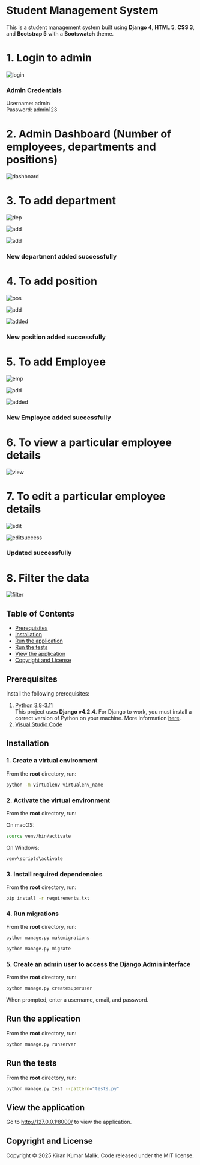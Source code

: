 # Student Management System

This is a student management system built using **Django 4**, **HTML 5**, **CSS 3**, and **Bootstrap 5** with a **Bootswatch** theme.

# 1. Login to admin
![login](https://github.com/KiranKumarMalik/Employee-Management-System-Using-Django/blob/b19348c2e6624325009124f741b94f2a4ff7c294/ss/Screenshot%202025-04-04%20224912.png)

<h3>Admin Credentials</h3>
Username: admin <br>
Password: admin123

# 2. Admin Dashboard (Number of employees, departments and positions)
![dashboard](https://github.com/KiranKumarMalik/Employee-Management-System-Using-Django/blob/de8141aad0dcc7c3b49ccdf125940c2969e9c264/ss/Screenshot%202025-04-04%20221345.png)

# 3. To add department
![dep](https://github.com/KiranKumarMalik/Employee-Management-System-Using-Django/blob/bad7a6c3dc46068ad128a041f820ee07a761a264/ss/Screenshot%202025-04-04%20221412.png)

![add](https://github.com/KiranKumarMalik/Employee-Management-System-Using-Django/blob/bad7a6c3dc46068ad128a041f820ee07a761a264/ss/Screenshot%202025-04-04%20221516.png)

![add](https://github.com/KiranKumarMalik/Employee-Management-System-Using-Django/blob/bad7a6c3dc46068ad128a041f820ee07a761a264/ss/Screenshot%202025-04-04%20221547.png)
<h3>New department added successfully</h3>

# 4. To add position
![pos](https://github.com/KiranKumarMalik/Employee-Management-System-Using-Django/blob/e62f8fd696da204c12a2f00a311fa70f4cd6f2d3/ss/Screenshot%202025-04-04%20221617.png)

![add](https://github.com/KiranKumarMalik/Employee-Management-System-Using-Django/blob/e62f8fd696da204c12a2f00a311fa70f4cd6f2d3/ss/Screenshot%202025-04-04%20221728.png)

![added](https://github.com/KiranKumarMalik/Employee-Management-System-Using-Django/blob/e62f8fd696da204c12a2f00a311fa70f4cd6f2d3/ss/Screenshot%202025-04-04%20221745.png)
<h3>New position added successfully</h3>

# 5. To add Employee
![emp](https://github.com/KiranKumarMalik/Employee-Management-System-Using-Django/blob/e62f8fd696da204c12a2f00a311fa70f4cd6f2d3/ss/Screenshot%202025-04-04%20221824.png)

![add](https://github.com/KiranKumarMalik/Employee-Management-System-Using-Django/blob/e62f8fd696da204c12a2f00a311fa70f4cd6f2d3/ss/Screenshot%202025-04-04%20222130.png)

![added](https://github.com/KiranKumarMalik/Employee-Management-System-Using-Django/blob/e62f8fd696da204c12a2f00a311fa70f4cd6f2d3/ss/Screenshot%202025-04-04%20222153.png)
<h3>New Employee added successfully</h3>

# 6. To view a particular employee details
![view](https://github.com/KiranKumarMalik/Employee-Management-System-Using-Django/blob/6f8fe7ec8266f96ce784d45234612ce250ca3275/ss/Screenshot%202025-04-04%20222215.png)

# 7. To edit a particular employee details
![edit](https://github.com/KiranKumarMalik/Employee-Management-System-Using-Django/blob/6f8fe7ec8266f96ce784d45234612ce250ca3275/ss/Screenshot%202025-04-04%20222239.png)

![editsuccess](https://github.com/KiranKumarMalik/Employee-Management-System-Using-Django/blob/6f8fe7ec8266f96ce784d45234612ce250ca3275/ss/Screenshot%202025-04-04%20222328.png)
<h3>Updated successfully</h3>

# 8. Filter the data
![filter](https://github.com/KiranKumarMalik/Student-Management-System-CRUD-Operation-in-Django/blob/317054dcc7ff4d058f14e21ec9003ce8bfc5fc4e/ss/Screenshot%202025-04-01%20114941.png)


## Table of Contents 
- [Prerequisites](#prerequisites)
- [Installation](#installation)
- [Run the application](#run-the-application)
- [Run the tests](#run-the-tests)
- [View the application](#view-the-application)
- [Copyright and License](#copyright-and-license)

## Prerequisites

Install the following prerequisites:

1. [Python 3.8-3.11](https://www.python.org/downloads/)
<br> This project uses **Django v4.2.4**. For Django to work, you must install a correct version of Python on your machine. More information [here](https://django.readthedocs.io/en/stable/faq/install.html).
2. [Visual Studio Code](https://code.visualstudio.com/download)

## Installation

### 1. Create a virtual environment

From the **root** directory, run:

```bash
python -m virtualenv virtualenv_name
```

### 2. Activate the virtual environment

From the **root** directory, run:

On macOS:

```bash
source venv/bin/activate
```

On Windows:

```bash
venv\scripts\activate
```

### 3. Install required dependencies

From the **root** directory, run:

```bash
pip install -r requirements.txt
```

### 4. Run migrations

From the **root** directory, run:

```bash
python manage.py makemigrations
```
```bash
python manage.py migrate
```

### 5. Create an admin user to access the Django Admin interface

From the **root** directory, run:

```bash
python manage.py createsuperuser
```

When prompted, enter a username, email, and password.

## Run the application

From the **root** directory, run:

```bash
python manage.py runserver
```

## Run the tests

From the **root** directory, run:

```bash
python manage.py test --pattern="tests.py"

```

## View the application

Go to http://127.0.0.1:8000/ to view the application.

## Copyright and License

Copyright © 2025 Kiran Kumar Malik. Code released under the MIT license.

